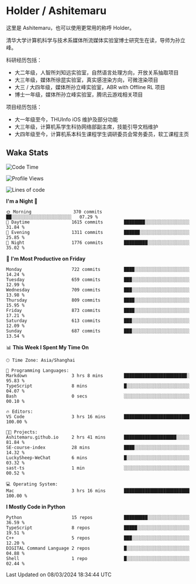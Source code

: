 # Holder / Ashitemaru

这里是 Ashitemaru，也可以使用更常用的称呼 Holder。

清华大学计算机科学与技术系媒体所流媒体实验室博士研究生在读，导师为孙立峰。

科研经历包括：

- 大二年级，人智所刘知远实验室，自然语言处理方向，开放关系抽取项目
- 大三年级，媒体所徐昆实验室，真实感渲染方向，可微渲染项目
- 大三 / 大四年级，媒体所孙立峰实验室，ABR with Offline RL 项目
- 博士一年级，媒体所孙立峰实验室，腾讯云游戏相关项目

项目经历包括：

- 大一年级至今，THUInfo iOS 维护及部分功能
- 大三年级，计算机系学生科协网络部副主席，技能引导文档维护
- 大四年级至今，计算机系本科生课程学生调研委员会常务委员，软工课程主页

## Waka Stats

<!--START_SECTION:waka-->
![Code Time](http://img.shields.io/badge/Code%20Time-1%2C026%20hrs%2047%20mins-blue)

![Profile Views](http://img.shields.io/badge/Profile%20Views-2-blue)

![Lines of code](https://img.shields.io/badge/From%20Hello%20World%20I%27ve%20Written-3.6%20million%20lines%20of%20code-blue)

**I'm a Night 🦉** 

```text
🌞 Morning                370 commits         ██░░░░░░░░░░░░░░░░░░░░░░░   07.29 % 
🌆 Daytime                1615 commits        ████████░░░░░░░░░░░░░░░░░   31.84 % 
🌃 Evening                1311 commits        ██████░░░░░░░░░░░░░░░░░░░   25.85 % 
🌙 Night                  1776 commits        █████████░░░░░░░░░░░░░░░░   35.02 % 
```
📅 **I'm Most Productive on Friday** 

```text
Monday                   722 commits         ████░░░░░░░░░░░░░░░░░░░░░   14.24 % 
Tuesday                  659 commits         ███░░░░░░░░░░░░░░░░░░░░░░   12.99 % 
Wednesday                709 commits         ███░░░░░░░░░░░░░░░░░░░░░░   13.98 % 
Thursday                 809 commits         ████░░░░░░░░░░░░░░░░░░░░░   15.95 % 
Friday                   873 commits         ████░░░░░░░░░░░░░░░░░░░░░   17.21 % 
Saturday                 613 commits         ███░░░░░░░░░░░░░░░░░░░░░░   12.09 % 
Sunday                   687 commits         ███░░░░░░░░░░░░░░░░░░░░░░   13.54 % 
```


📊 **This Week I Spent My Time On** 

```text
🕑︎ Time Zone: Asia/Shanghai

💬 Programming Languages: 
Markdown                 3 hrs 8 mins        ████████████████████████░   95.83 % 
TypeScript               8 mins              █░░░░░░░░░░░░░░░░░░░░░░░░   04.07 % 
Bash                     0 secs              ░░░░░░░░░░░░░░░░░░░░░░░░░   00.10 % 

🔥 Editors: 
VS Code                  3 hrs 16 mins       █████████████████████████   100.00 % 

🐱‍💻 Projects: 
Ashitemaru.github.io     2 hrs 41 mins       ████████████████████░░░░░   81.84 % 
SE-course-index          28 mins             ████░░░░░░░░░░░░░░░░░░░░░   14.32 % 
LuckySheep-WeChat        6 mins              █░░░░░░░░░░░░░░░░░░░░░░░░   03.32 % 
sast-ts                  1 min               ░░░░░░░░░░░░░░░░░░░░░░░░░   00.52 % 

💻 Operating System: 
Mac                      3 hrs 16 mins       █████████████████████████   100.00 % 
```

**I Mostly Code in Python** 

```text
Python                   15 repos            █████████░░░░░░░░░░░░░░░░   36.59 % 
TypeScript               8 repos             █████░░░░░░░░░░░░░░░░░░░░   19.51 % 
C++                      5 repos             ███░░░░░░░░░░░░░░░░░░░░░░   12.20 % 
DIGITAL Command Language 2 repos             █░░░░░░░░░░░░░░░░░░░░░░░░   04.88 % 
Shell                    1 repo              █░░░░░░░░░░░░░░░░░░░░░░░░   02.44 % 
```




 Last Updated on 08/03/2024 18:34:44 UTC
<!--END_SECTION:waka-->

<!--
**Ashitemaru/Ashitemaru** is a ✨ _special_ ✨ repository because its `README.md` (this file) appears on your GitHub profile.

Here are some ideas to get you started:

- 🔭 I’m currently working on ...
- 🌱 I’m currently learning ...
- 👯 I’m looking to collaborate on ...
- 🤔 I’m looking for help with ...
- 💬 Ask me about ...
- 📫 How to reach me: ...
- 😄 Pronouns: ...
- ⚡ Fun fact: ...
-->
